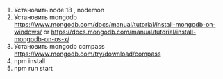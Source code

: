 1) Установить node 18 , nodemon
2) Установить mongodb  https://www.mongodb.com/docs/manual/tutorial/install-mongodb-on-windows/ or https://docs.mongodb.com/manual/tutorial/install-mongodb-on-os-x/ 
3) Установить mongodb compass https://www.mongodb.com/try/download/compass
4) npm install 
5) npm run start

